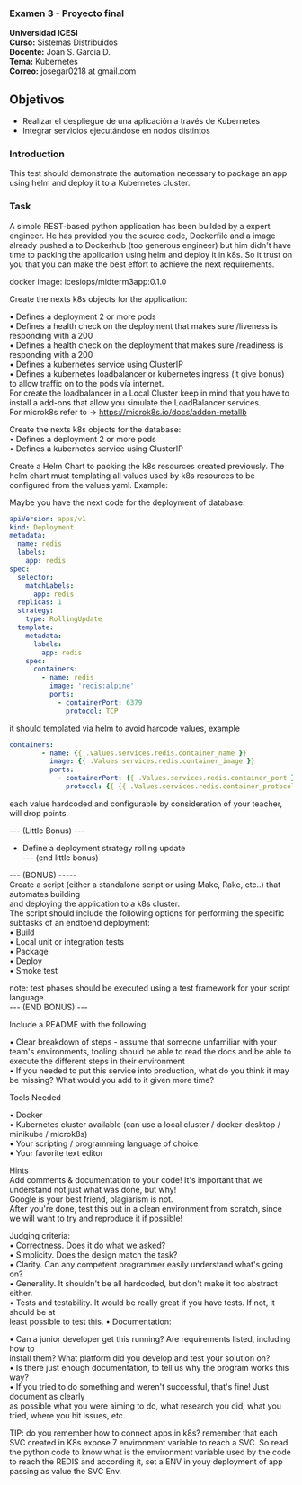 ### Examen 3 - Proyecto final
**Universidad ICESI**  
**Curso:** Sistemas Distribuidos  
**Docente:** Joan S. Garcìa D.  
**Tema:** Kubernetes  
**Correo:** josegar0218 at gmail.com

## Objetivos
* Realizar el despliegue de una aplicación a través de Kubernetes
* Integrar servicios ejecutándose en nodos distintos

### Introduction
This test should demonstrate the automation necessary to package an app using helm and deploy it to a Kubernetes cluster. 

### Task
A simple REST-based python application has been builded by a expert engineer. He has provided you the source code, Dockerfile and a image already pushed a to Dockerhub (too generous engineer) but him didn't have time to packing the application using helm and deploy it in k8s. So it trust on you that you can make the best effort to achieve the next requirements. 

docker image: icesiops/midterm3app:0.1.0

Create the nexts k8s objects for the application:   

• Defines a deployment 2 or more pods  
• Defines a health check on the deployment that makes sure /liveness is responding with a 200  
• Defines a health check on the deployment that makes sure /readiness is responding with a 200  
• Defines a kubernetes service using ClusterIP  
• Defines a kubernetes loadbalancer or kubernetes ingress (it give bonus) to allow traffic on to the pods vía internet.  
For create the loadbalancer in a Local Cluster keep in mind that you have to install a add-ons that allow you simulate the LoadBalancer services.  
For microk8s refer to -> https://microk8s.io/docs/addon-metallb

Create the nexts k8s objects for the database:  
• Defines a deployment 2 or more pods  
• Defines a kubernetes service using ClusterIP  

Create a Helm Chart to packing the k8s resources created previously. The helm chart must templating all values used by k8s resources to be configured from the values.yaml. Example:  

Maybe you have the next code for the deployment of database:  
```yaml
apiVersion: apps/v1
kind: Deployment
metadata:
  name: redis
  labels:
    app: redis
spec:
  selector:
    matchLabels:
      app: redis
  replicas: 1
  strategy:
    type: RollingUpdate
  template:
    metadata:
      labels:
        app: redis
    spec:
      containers:
        - name: redis
          image: 'redis:alpine'
          ports:
            - containerPort: 6379
              protocol: TCP
```
it should templated via helm to avoid harcode values, example
```yaml
containers:
        - name: {{ .Values.services.redis.container_name }}
          image: {{ .Values.services.redis.container_image }}
          ports:
            - containerPort: {{ .Values.services.redis.container_port }}
              protocol: {{ {{ .Values.services.redis.container_protocol }}}}
```
each value hardcoded and configurable by consideration of your teacher, will drop points.

--- (Little Bonus) ---  
- Define a deployment strategy rolling update  
--- (end little bonus)  

--- (BONUS) -----  
Create a script (either a standalone script or using Make, Rake, etc..) that automates building  
and deploying the application to a k8s cluster.  
The script should include the following options for performing the specific subtasks of an endtoend deployment:  
• Build  
• Local unit or integration tests  
• Package  
• Deploy  
• Smoke test  

note: test phases should be executed using a test framework for your script language.  
--- (END BONUS) ---  

Include a README with the following:  
  
• Clear breakdown of steps - assume that someone unfamiliar with your team's
environments, tooling should be able to read the docs and be able to execute the
different steps in their environment  
• If you needed to put this service into production, what do you think it may be
missing? What would you add to it given more time?  

Tools Needed  

• Docker  
• Kubernetes cluster available (can use a local cluster / docker-desktop / minikube / microk8s)  
• Your scripting / programming language of choice  
• Your favorite text editor  

Hints  
Add comments & documentation to your code! It's important that we understand not just
what was done, but why!  
Google is your best friend, plagiarism is not.  
After you're done, test this out in a clean environment from scratch, since we will want to try
and reproduce it if possible!  

Judging criteria:  
• Correctness. Does it do what we asked?  
• Simplicity. Does the design match the task?  
• Clarity. Can any competent programmer easily understand what's going on?  
• Generality. It shouldn't be all hardcoded, but don't make it too abstract either.  
• Tests and testability. It would be really great if you have tests. If not, it should be at  
least possible to test this.
• Documentation:  

• Can a junior developer get this running? Are requirements listed, including how to  
install them? What platform did you develop and test your solution on?  
• Is there just enough documentation, to tell us why the program works this way?  
• If you tried to do something and weren't successful, that's fine! Just document as clearly  
as possible what you were aiming to do, what research you did, what you tried, where
you hit issues, etc.
  
TIP: do you remember how to connect apps in k8s? remember that each SVC created in K8s expose 7 environment variable to reach a SVC. So read the python code to know what is the environment variable used by the code to reach the REDIS and according it, set a ENV in youy deployment of app passing as value the SVC Env. 
